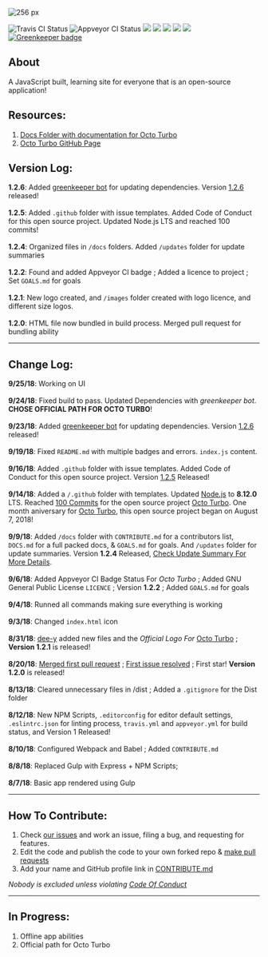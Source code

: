 ![256 px](https://user-images.githubusercontent.com/36637989/44937318-90ad0280-ad70-11e8-8876-ae6bb0e4757b.png)

![Travis CI Status](https://api.travis-ci.org/rocketbear27/octo-turbo.svg?branch=master)
![Appveyor CI Status](https://ci.appveyor.com/api/projects/status/g91ex63y4v0e50lg?svg=true)
![](https://img.shields.io/badge/contributors-4-brightgreen.svg)
![](https://img.shields.io/badge/npm_scripts-passing-brightgreen.svg)
![](https://img.shields.io/badge/repo_size-685_KB-brightgreen.svg)
![](https://img.shields.io/badge/app_size-118_KB-brightgreen.svg)
![](https://img.shields.io/badge/mode-regular-brightgreen.svg)
[![Greenkeeper badge](https://badges.greenkeeper.io/rocketbear27/octo-turbo.svg)](https://greenkeeper.io/)

## About

A JavaScript built, learning site for everyone that is an open-source application!

## Resources:
1. [Docs Folder with documentation for Octo Turbo](https://github.com/rocketbear27/octo-turbo/tree/master/docs)
2. [Octo Turbo GitHub Page](https://github.com/rocketbear27/octo-turbo)

## Version Log:
**1.2.6**: Added [greenkeeper bot](https://greenkeeper.io) for updating dependencies. Version [1.2.6](https://github.com/rocketbear27/octo-turbo/blob/master/docs/updates/1.2.x.md) released! 
<br><br>
**1.2.5**: Added `.github` folder with issue templates. Added Code of Conduct for this open source project. Updated Node.js LTS and reached 100 commits!
<br><br>
**1.2.4**: Organized files in `/docs` folders. Added `/updates` folder for update summaries
<br><br>
**1.2.2**: Found and added Appveyor CI badge ; Added a licence to project ; Set `GOALS.md` for goals
<br><br>
**1.2.1**: New logo created, and `/images` folder created with logo licence, and different size logos.
<br><br>
**1.2.0**: HTML file now bundled in build process. Merged pull request for bundling ability

---

## Change Log:
**9/25/18**: Working on UI
<br><br>
**9/24/18**: Fixed build to pass. Updated Dependencies with _greenkeeper bot_. **CHOSE OFFICIAL PATH FOR OCTO TURBO**!
<br><br>
**9/23/18**: Added [greenkeeper bot](https://greenkeeper.io) for updating dependencies. Version [1.2.6](https://github.com/rocketbear27/octo-turbo/blob/master/docs/updates/1.2.x.md) released!
<br><br>
**9/19/18**: Fixed `README.md` with multiple badges and errors. `index.js` content.
<br><br>
**9/16/18**: Added `.github` folder with issue templates. Added Code of Conduct for this open source project. Version [1.2.5](https://github.com/rocketbear27/octo-turbo/blob/master/docs/updates/1.2.x.md) Released!
<br><br>
**9/14/18**: Added a `/.github` folder with templates. Updated [Node.js]() to **8.12.0** LTS. Reached [100 Commits](https://github.com/rocketbear27/octo-turbo/commits/master) for the open source project [Octo Turbo](). One month aniversary for [Octo Turbo](), this open source project began on August 7, 2018!
<br><br>
**9/9/18**: Added  `/docs` folder with `CONTRIBUTE.md` for a contributors list, `DOCS.md` for a full packed docs, & `GOALS.md` for goals. And `/updates` folder for update summaries. Version **1.2.4** Released, [Check Update Summary For More Details](https://github.com/rocketbear27/octo-turbo/blob/master/docs/updates/1.2.x.md).
<br><br>
**9/6/18**: Added Appveyor CI Badge Status For _Octo Turbo_ ; Added GNU General Public License `LICENCE` ; Version **1.2.2** ; Added `GOALS.md` for goals
<br><br>
**9/4/18**: Runned all commands making sure everything is working
<br><br>
**9/3/18**: Changed `index.html` icon
<br><br>
**8/31/18**: [dee-y](https://github.com/dee-y) added new files and the _Official Logo For_ [Octo Turbo](https://github.com/rocketbear27/octo-turbo) ; **Version 1.2.1** is released!
<br><br>
**8/20/18**: [Merged first pull request](https://github.com/rocketbear27/octo-turbo/pull/3) ; [First issue resolved](https://github.com/rocketbear27/octo-turbo/issues/2) ; First star! **Version 1.2.0** is released!
<br><br>
**8/13/18**: Cleared unnecessary files in /dist ; Added a `.gitignore` for the Dist folder
<br><br>
**8/12/18**: New NPM Scripts, `.editorconfig` for editor default settings, `.eslintrc.json` for linting process, `travis.yml` and `appveyor.yml` for build status, and Version 1 Released!
<br><br>
**8/10/18**: Configured Webpack and Babel ; Added `CONTRIBUTE.md`
<br><br>
**8/8/18**: Replaced Gulp with Express + NPM Scripts;
<br><br>
**8/7/18**: Basic app rendered using Gulp

---

## How To Contribute:
1. Check [our issues](https://github.com/rocketbear27/octo-turbo/issues) and work an issue, filing a bug, and requesting for features.
2. Edit the code and publish the code to your own forked repo & [make pull requests](https://github.com/Roshanjossey/first-contributions/blob/master/README.md)
3. Add your name and GitHub profile link in [CONTRIBUTE.md]()

_Nobody is excluded unless violating [Code Of Conduct](https://github.com/rocketbear27/octo-turbo/blob/master/CODE_OF_CONDUCT.md)_

---

## In Progress:
1. Offline app abilities
2. Official path for Octo Turbo